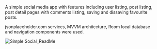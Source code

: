 A simple social media app with features including user listing, post listing, post detail pages with comments listing, saving and dissaving favourite posts. 

jsonplaceholder.com services, MVVM architecture, Room local database and navigation components were used.

![Simple Social_ReadMe](https://user-images.githubusercontent.com/113629828/197412239-b237b451-b0e8-40de-9f35-95b62682c186.png)

